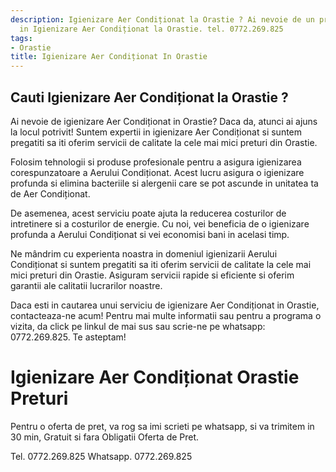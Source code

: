 ```yaml
---
description: Igienizare Aer Condiționat la Orastie ? Ai nevoie de un profesionist
  in Igienizare Aer Condiționat la Orastie. tel. 0772.269.825
tags:
- Orastie
title: Igienizare Aer Condiționat In Orastie
---
```



## Cauti Igienizare Aer Condiționat la Orastie ?


Ai nevoie de igienizare Aer Condiționat in Orastie? Daca da, atunci ai ajuns la locul potrivit! Suntem expertii in igienizare Aer Condiționat si suntem pregatiti sa iti oferim servicii de calitate la cele mai mici preturi din Orastie. 

Folosim tehnologii si produse profesionale pentru a asigura igienizarea corespunzatoare a Aerului Condiționat. Acest lucru asigura o igienizare profunda si elimina bacteriile si alergenii care se pot ascunde in unitatea ta de Aer Condiționat. 

De asemenea, acest serviciu poate ajuta la reducerea costurilor de intretinere si a costurilor de energie. Cu noi, vei beneficia de o igienizare profunda a Aerului Condiționat si vei economisi bani in acelasi timp. 

Ne mândrim cu experienta noastra in domeniul igienizarii Aerului Condiționat si suntem pregatiti sa iti oferim servicii de calitate la cele mai mici preturi din Orastie. Asiguram servicii rapide si eficiente si oferim garantii ale calitatii lucrarilor noastre. 

Daca esti in cautarea unui serviciu de igienizare Aer Condiționat in Orastie, contacteaza-ne acum! Pentru mai multe informatii sau pentru a programa o vizita, da click pe linkul de mai sus sau scrie-ne pe whatsapp: 0772.269.825. Te asteptam!

# Igienizare Aer Condiționat Orastie Preturi
Pentru o oferta de pret, va rog sa imi scrieti pe whatsapp, si va trimitem in 30 min, Gratuit si fara Obligatii Oferta de Pret.

Tel. 0772.269.825
Whatsapp. 0772.269.825
